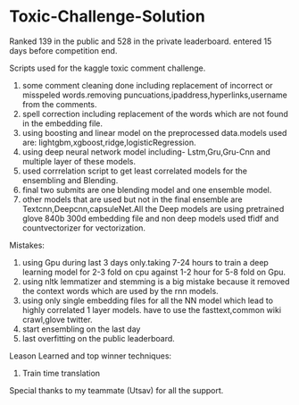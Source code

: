 # Toxic-Challenge-Solution
Ranked 139 in the public and 528 in the private leaderboard. entered 15 days before competition end.

Scripts used for the kaggle toxic comment challenge.
1. some comment cleaning done including replacement of incorrect or misspeled words.removing puncuations,ipaddress,hyperlinks,username from the comments.
2. spell correction including replacement of the words which are not found in the embedding file.
3. using boosting and linear model on the preprocessed data.models used are: lightgbm,xgboost,ridge,logisticRegression.
4. using deep neural network model including- Lstm,Gru,Gru-Cnn and multiple layer of these models.
5. used corrrelation script to get least correlated models for the ensembling and Blending.
6. final two submits are one blending model and one ensemble model.
7. other models that are used but not in the final ensemble are Textcnn,Deepcnn,capsuleNet.All the Deep models are using pretrained glove 840b 300d embedding file and non deep models used tfidf and countvectorizer for vectorization.

Mistakes:
1. using Gpu during last 3 days only.taking 7-24 hours to train a deep learning model for 2-3 fold on cpu against 1-2 hour for 5-8 fold on Gpu.
2. using nltk lemmatizer and stemming is a big mistake because it removed the context words which are used by the rnn models.
3. using only single embedding files for all the NN model which lead to highly correlated 1 layer models. have to use the fasttext,common wiki crawl,glove twitter.
4. start ensembling on the last day
5. last overfitting on the public leaderboard.

Leason Learned and top winner techniques:
1. Train time translation

Special thanks to my teammate (Utsav) for all the support.
